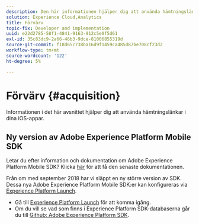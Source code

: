 ```yaml
---
description: Den här informationen hjälper dig att använda hämtningslänkar i dina iOS-appar.
solution: Experience Cloud,Analytics
title: Förvärv
topic-fix: Developer and implementation
uuid: e22d2785-58f1-4841-9163-912c5e0f5d61
exl-id: 35c83dc9-2a66-46b3-9dce-81006855319d
source-git-commit: f18d65c738ba16d9f1459ca485d87be708cf23d2
workflow-type: tm+mt
source-wordcount: '122'
ht-degree: 5%

---
```


# Förvärv {#acquisition}

Informationen i det här avsnittet hjälper dig att använda hämtningslänkar i dina iOS-appar.

## Ny version av Adobe Experience Platform Mobile SDK

Letar du efter information och dokumentation om Adobe Experience Platform Mobile SDK? Klicka [här](https://aep-sdks.gitbook.io/docs/) för att få den senaste dokumentationen.

Från om med september 2018 har vi släppt en ny större version av SDK. Dessa nya Adobe Experience Platform Mobile SDK:er kan konfigureras via [Experience Platform Launch](https://www.adobe.com/experience-platform/launch.html).

* Gå till [Experience Platform Launch](https://launch.adobe.com/) för att komma igång.
* Om du vill se vad som finns i Experience Platform SDK-databaserna går du till [Github: Adobe Experience Platform SDK](https://github.com/Adobe-Marketing-Cloud/acp-sdks).
